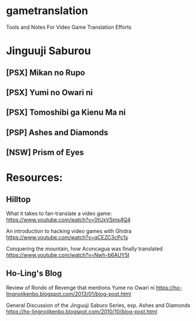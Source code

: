 # gametranslation
Tools and Notes For Video Game Translation Efforts

# Jinguuji Saburou
## [PSX] Mikan no Rupo
## [PSX] Yumi no Owari ni
## [PSX] Tomoshibi ga Kienu Ma ni
## [PSP] Ashes and Diamonds
## [NSW] Prism of Eyes

# Resources:
## Hilltop
What it takes to fan-translate a video game:
https://www.youtube.com/watch?v=0tUxVSms4Q4

An introduction to hacking video games with Ghidra
https://www.youtube.com/watch?v=qCEZC3cPc1s

Conquering the mountain, how Aconcagua was finally translated
https://www.youtube.com/watch?v=Nwh-b6AUY5I

## Ho-Ling's Blog
Review of Rondo of Revenge that mentions Yume no Owari ni
https://ho-lingnojikenbo.blogspot.com/2013/01/blog-post.html

General Discussion of the Jinguuji Saburo Series, esp. Ashes and Diamonds
https://ho-lingnojikenbo.blogspot.com/2010/10/blog-post.html
